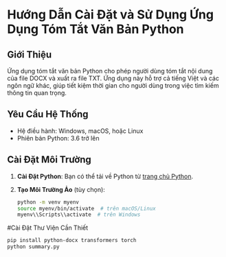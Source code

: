 # Hướng Dẫn Cài Đặt và Sử Dụng Ứng Dụng Tóm Tắt Văn Bản Python

## Giới Thiệu

Ứng dụng tóm tắt văn bản Python cho phép người dùng tóm tắt nội dung của file DOCX và xuất ra file TXT. 
Ứng dụng này hỗ trợ cả tiếng Việt và các ngôn ngữ khác, giúp tiết kiệm thời gian cho người dùng trong 
việc tìm kiếm thông tin quan trọng.

## Yêu Cầu Hệ Thống

- Hệ điều hành: Windows, macOS, hoặc Linux
- Phiên bản Python: 3.6 trở lên

## Cài Đặt Môi Trường

1. **Cài Đặt Python**: Bạn có thể tải về Python từ [trang chủ Python](https://www.python.org/downloads/).
2. **Tạo Môi Trường Ảo** (tùy chọn):

   ```bash
   python -m venv myenv
   source myenv/bin/activate  # trên macOS/Linux
   myenv\\Scripts\\activate  # trên Windows
#Cài Đặt Thư Viện Cần Thiết
 ```bash
pip install python-docx transformers torch
python summary.py

